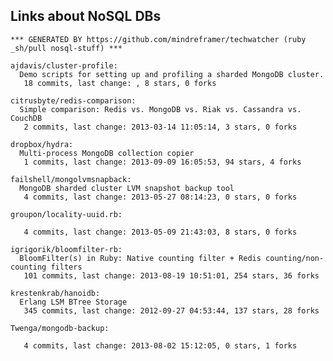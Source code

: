 ## Links about NoSQL DBs


<!-- PROJECTS_LIST_START -->
    *** GENERATED BY https://github.com/mindreframer/techwatcher (ruby _sh/pull nosql-stuff) *** 

    ajdavis/cluster-profile:
      Demo scripts for setting up and profiling a sharded MongoDB cluster.
       18 commits, last change: , 8 stars, 0 forks

    citrusbyte/redis-comparison:
      Simple comparison: Redis vs. MongoDB vs. Riak vs. Cassandra vs. CouchDB
       2 commits, last change: 2013-03-14 11:05:14, 3 stars, 0 forks

    dropbox/hydra:
      Multi-process MongoDB collection copier
       1 commits, last change: 2013-09-09 16:05:53, 94 stars, 4 forks

    failshell/mongolvmsnapback:
      MongoDB sharded cluster LVM snapshot backup tool
       4 commits, last change: 2013-05-27 08:14:23, 0 stars, 0 forks

    groupon/locality-uuid.rb:

       4 commits, last change: 2013-05-09 21:43:03, 8 stars, 0 forks

    igrigorik/bloomfilter-rb:
      BloomFilter(s) in Ruby: Native counting filter + Redis counting/non-counting filters
       101 commits, last change: 2013-08-19 10:51:01, 254 stars, 36 forks

    krestenkrab/hanoidb:
      Erlang LSM BTree Storage
       345 commits, last change: 2012-09-27 04:53:44, 137 stars, 28 forks

    Twenga/mongodb-backup:

       4 commits, last change: 2013-08-02 15:12:05, 0 stars, 1 forks
<!-- PROJECTS_LIST_END -->
